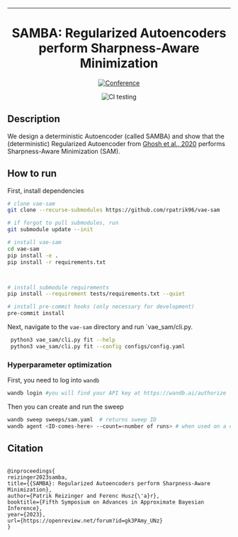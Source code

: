 ---

<div align="center">    
 
# SAMBA: Regularized Autoencoders perform Sharpness-Aware Minimization

<!--  
[//]: # ([![Paper]&#40;http://img.shields.io/badge/paper-arxiv.2206.02416-B31B1B.svg&#41;]&#40;https://arxiv.org/abs/2206.02416&#41;)

[//]: # ([![Conference]&#40;http://img.shields.io/badge/NeurIPS-2019-4b44ce.svg&#41;]&#40;https://papers.nips.cc/book/advances-in-neural-information-processing-systems-31-2018&#41;)

[//]: # ([![Conference]&#40;http://img.shields.io/badge/ICLR-2019-4b44ce.svg&#41;]&#40;https://papers.nips.cc/book/advances-in-neural-information-processing-systems-31-2018&#41;)

[//]: # ([![Conference]&#40;http://img.shields.io/badge/AnyConference-year-4b44ce.svg&#41;]&#40;https://papers.nips.cc/book/advances-in-neural-information-processing-systems-31-2018&#41;  )

[![Paper](http://img.shields.io/badge/arxiv-stat.ML:2206.02416-B31B1B.svg)](https://arxiv.org/abs/2206.02416)
-->  
[![Conference](http://img.shields.io/badge/AABI-2023.svg)](https://openreview.net/forum?id=gk3PAmy_UNz)


![CI testing](https://github.com/rpatrik96/vae-sam/workflows/CI%20testing/badge.svg?branch=master&event=push)

<!-- 
[![DOI](https://zenodo.org/badge/431811003.svg)](https://zenodo.org/badge/latestdoi/431811003)
-->  

<!--  
Conference   
-->   
</div>
 
## Description   
We design a deterministic Autoencoder (called SAMBA) and show that the (deterministic) Regularized Autoencoder from [Ghosh et al., 2020](https://arxiv.org/abs/1903.12436) performs Sharpness-Aware Minimization (SAM).

## How to run   
First, install dependencies   
```bash
# clone vae-sam   
git clone --recurse-submodules https://github.com/rpatrik96/vae-sam

# if forgot to pull submodules, run
git submodule update --init

# install vae-sam   
cd vae-sam
pip install -e .   
pip install -r requirements.txt



# install submodule requirements
pip install --requirement tests/requirements.txt --quiet

# install pre-commit hooks (only necessary for development)
pre-commit install
 ```   
 Next, navigate to the `vae-sam` directory and run `vae_sam/cli.py.   
```bash
 python3 vae_sam/cli.py fit --help
 python3 vae_sam/cli.py fit --config configs/config.yaml
```

### Hyperparameter optimization

First, you need to log into `wandb`
```bash
wandb login #you will find your API key at https://wandb.ai/authorize
```

Then you can create and run the sweep
```bash
wandb sweep sweeps/sam.yaml  # returns sweep ID
wandb agent <ID-comes-here> --count=<number of runs> # when used on a cluster, set it to one and start multiple processes
```



## Citation   

```

@inproceedings{
reizinger2023samba,
title={{SAMBA}: Regularized Autoencoders perform Sharpness-Aware Minimization},
author={Patrik Reizinger and Ferenc Husz{\'a}r},
booktitle={Fifth Symposium on Advances in Approximate Bayesian Inference},
year={2023},
url={https://openreview.net/forum?id=gk3PAmy_UNz}
}

```   
